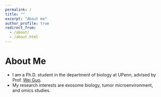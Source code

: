 ```yaml
---
permalink: /
title: ""
excerpt: "About me"
author_profile: true
redirect_from: 
  - /about/
  - /about.html
---
```


# About Me
* I am a Ph.D. student in the department of biology at UPenn, advised by Prof. [Wei Guo](https://www.bio.upenn.edu/people/wei-guo).
* My research interests are exosome biology, tumor microenvironment, and omics studies.
